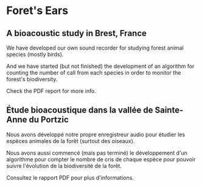 # Foret's Ears
## A bioacoustic study in Brest, France
We have developed our own sound recorder for studying forest animal species (mostly birds).

And we have started (but not finished) the development of an algorithm for counting the number of call from each species in order to monitor the forest's biodiversity.

Check the PDF report for more info.

## Étude bioacoustique dans la vallée de Sainte-Anne du Portzic
Nous avons développé notre propre enregistreur audio pour étudier les espèces animales de la forêt (surtout des oiseaux).

Nous avons aussi commencé (mais pas terminé) le développement d'un algorithme pour compter le nombre de cris de chaque espèce pour pouvoir suivre l'évolution de la biodiversité de la forêt.

Consultez le rapport PDF pour plus d'informations.
